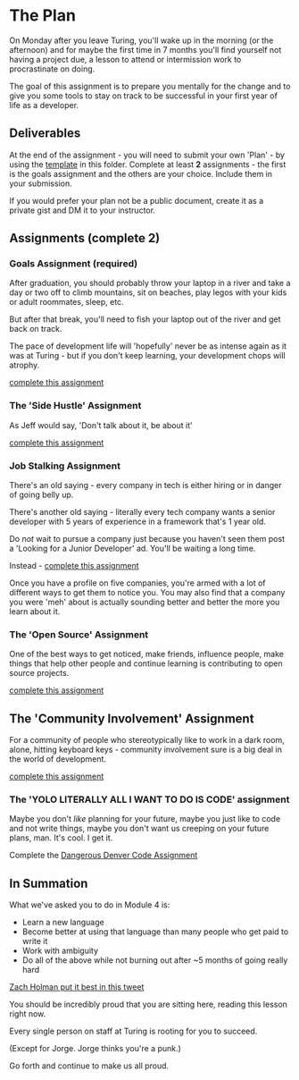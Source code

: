 # The Plan

On Monday after you leave Turing, you'll wake up in the morning (or the afternoon) and for maybe the first time in 7 months you'll find yourself not having a project due, a lesson to attend or intermission work to procrastinate on doing.

The goal of this assignment is to prepare you mentally for the change and to give you some tools to stay on track to be successful in your first year of life as a developer.

## Deliverables

At the end of the assignment - you will need to submit your own 'Plan' - by using the [template](template.markdown) in this folder. Complete at least **2** assignments - the first is the goals assignment and the others are your choice. Include them in your submission.

If you would prefer your plan not be a public document, create it as a private gist and DM it to your instructor.

## Assignments (complete 2)

### Goals Assignment (required)

After graduation, you should probably throw your laptop in a river and take a day or two off to climb mountains, sit on beaches, play legos with your kids or adult roommates, sleep, etc.

But after that break, you'll need to fish your laptop out of the river and get back on track.

The pace of development life will 'hopefully' never be as intense again as it was at Turing - but if you don't keep learning, your development chops will atrophy.

[complete this assignment](assignments/goals.markdown)

### The 'Side Hustle' Assignment

As Jeff would say, 'Don't talk about it, be about it'

[complete this assignment](assignments/side-hustle.markdown)

### Job Stalking Assignment

There's an old saying - every company in tech is either hiring or in danger of going belly up.

There's another old saying - literally every tech company wants a senior developer with 5 years of experience in a framework that's 1 year old.

Do _not_ wait to pursue a company just because you haven't seen them post a 'Looking for a Junior Developer' ad. You'll be waiting a long time.

Instead - [complete this assignment](assignments/job-hunting.markdown)

Once you have a profile on five companies, you're armed with a lot of different ways to get them to notice you. You may also find that a company you were 'meh' about is actually sounding better and better the more you learn about it.

### The 'Open Source' Assignment

One of the best ways to get noticed, make friends, influence people, make things that help other people and continue learning is contributing to open source projects.

[complete this assignment](assignments/open-source.markdown)

## The 'Community Involvement' Assignment

For a community of people who stereotypically like to work in a dark room, alone, hitting keyboard keys - community involvement sure is a big deal in the world of development.

[complete this assignment](assignments/community-involvement.markdown)

### The 'YOLO LITERALLY ALL I WANT TO DO IS CODE' assignment

Maybe you don't _like_ planning for your future, maybe you just like to code and not write things, maybe you don't want us creeping on your future plans, man. It's cool. I get it.

Complete the [Dangerous Denver Code Assignment](assignments/dangerous-denver.markdown)

## In Summation

What we've asked you to do in Module 4 is:
  - Learn a new language
  - Become better at using that language than many people who get paid to write it
  - Work with ambiguity
  - Do all of the above while not burning out after ~5 months of going really hard

[Zach Holman put it best in this tweet](https://twitter.com/holman/status/706006896273063936)

You should be incredibly proud that you are sitting here, reading this lesson right now.

Every single person on staff at Turing is rooting for you to succeed.

(Except for Jorge. Jorge thinks you're a punk.)

Go forth and continue to make us all proud.
